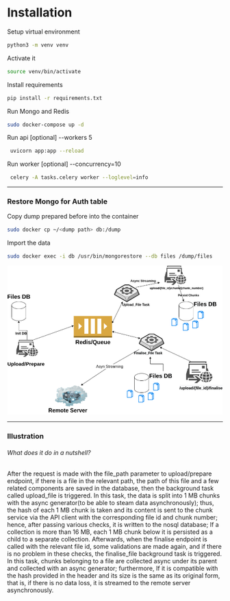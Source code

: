 # Installation


Setup virtual environment
```bash
python3 -m venv venv
```

Activate it
```bash
source venv/bin/activate 
```

Install requirements
```bash
pip install -r requirements.txt
```

Run Mongo and Redis
```bash
sudo docker-compose up -d
```

Run api [optional] --workers 5
```bash
 uvicorn app:app --reload 
```

Run worker [optional]  --concurrency=10
```bash
 celery -A tasks.celery worker --loglevel=info
```
---
### Restore Mongo for Auth table

Copy dump prepared before into the container
```bash
sudo docker cp ~/<dump path> db:/dump
```

Import the data
```bash
sudo docker exec -i db /usr/bin/mongorestore --db files /dump/files
```
![File Upload Illustration](file_upload.png)

---
### Illustration



###### What does it do in a nutshell?

After the request is made with the file_path parameter to upload/prepare endpoint, if there is a file in the relevant path, the path of this file and a few related components are saved in the database, then the background task called upload_file is triggered. In this task, the data is split into 1 MB chunks with the async generator(to be able to steam data asynchronously); thus, the hash of each 1 MB chunk is taken and its content is sent to the chunk service via the API client with the corresponding file id and chunk number; hence, after passing various checks, it is written to the nosql database; If a collection is more than 16 MB, each 1 MB chunk below it is persisted as a child to a separate collection. Afterwards, when the finalise endpoint is called with the relevant file id, some validations are made again, and if there is no problem in these checks, the finalise_file background task is triggered. In this task, chunks belonging to a file are collected async under its parent and collected with an async generator; furthermore, If it is compatible with the hash provided in the header and its size is the same as its original form, that is, if there is no data loss, it is streamed to the remote server asynchronously.

